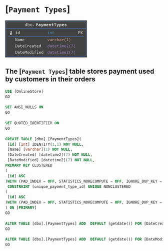 # [`Payment Types`]

![Reviews Table](/tables_images/payment_types.png)

## The [`Payment Types`] table stores payment used by customers in their orders

```sql
USE [OnlineStore]
GO

SET ANSI_NULLS ON
GO

SET QUOTED_IDENTIFIER ON
GO

CREATE TABLE [dbo].[PaymentTypes](
 [id] [int] IDENTITY(1,1) NOT NULL,
 [Name] [varchar](1) NOT NULL,
 [DateCreated] [datetime2](7) NOT NULL,
 [DateModified] [datetime2](7) NOT NULL,
PRIMARY KEY CLUSTERED
(
 [id] ASC
)WITH (PAD_INDEX = OFF, STATISTICS_NORECOMPUTE = OFF, IGNORE_DUP_KEY = OFF, ALLOW_ROW_LOCKS = ON, ALLOW_PAGE_LOCKS = ON, OPTIMIZE_FOR_SEQUENTIAL_KEY = OFF) ON [PRIMARY],
 CONSTRAINT [unique_payment_type_id] UNIQUE NONCLUSTERED
(
 [id] ASC
)WITH (PAD_INDEX = OFF, STATISTICS_NORECOMPUTE = OFF, IGNORE_DUP_KEY = OFF, ALLOW_ROW_LOCKS = ON, ALLOW_PAGE_LOCKS = ON, OPTIMIZE_FOR_SEQUENTIAL_KEY = OFF) ON [PRIMARY]
) ON [PRIMARY]
GO

ALTER TABLE [dbo].[PaymentTypes] ADD  DEFAULT (getdate()) FOR [DateCreated]
GO

ALTER TABLE [dbo].[PaymentTypes] ADD  DEFAULT (getdate()) FOR [DateModified]
GO


```
